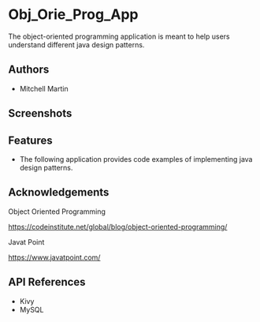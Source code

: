 # Obj_Orie_Prog_App

The object-oriented programming application
is meant to help users understand different
java design patterns.

## Authors
- Mitchell Martin
## Screenshots

[](https://postimg.cc/CB8qzFmn)
[](https://postimg.cc/4nT5VMVR)
[](https://postimg.cc/v4DLGdFf)




## Features

- The following application provides code examples of implementing java design patterns.


## Acknowledgements

Object Oriented Programming

https://codeinstitute.net/global/blog/object-oriented-programming/

Javat Point

https://www.javatpoint.com/
## API References

- Kivy
- MySQL

